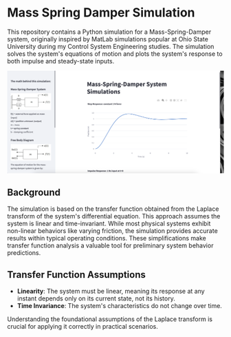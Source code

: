 # Mass Spring Damper Simulation

This repository contains a Python simulation for a Mass-Spring-Damper system, originally inspired by MatLab simulations popular at Ohio State University during my Control System Engineering studies. The simulation solves the system's equations of motion and plots the system's response to both impulse and steady-state inputs.

![System Preview](preview.png)

## Background
The simulation is based on the transfer function obtained from the Laplace transform of the system's differential equation. This approach assumes the system is linear and time-invariant. While most physical systems exhibit non-linear behaviors like varying friction, the simulation provides accurate results within typical operating conditions. These simplifications make transfer function analysis a valuable tool for preliminary system behavior predictions.

## Transfer Function Assumptions
- **Linearity**: The system must be linear, meaning its response at any instant depends only on its current state, not its history.
- **Time Invariance**: The system's characteristics do not change over time.

Understanding the foundational assumptions of the Laplace transform is crucial for applying it correctly in practical scenarios.
